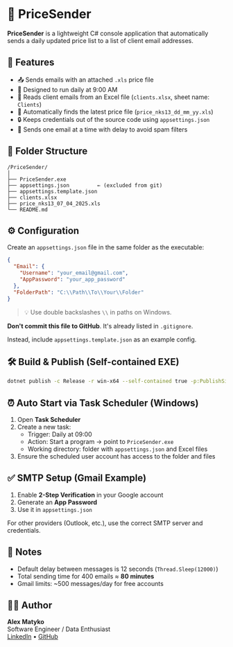 # 📧 PriceSender

**PriceSender** is a lightweight C# console application that automatically sends a daily updated price list to a list of client email addresses.

## 🔧 Features

- 📤 Sends emails with an attached `.xls` price file
- 📅 Designed to run daily at 9:00 AM
- 📄 Reads client emails from an Excel file (`clients.xlsx`, sheet name: `Clients`)
- 📁 Automatically finds the latest price file (`price_nks13_dd_mm_yy.xls`)
- 🔒 Keeps credentials out of the source code using `appsettings.json`
- 🧘 Sends one email at a time with delay to avoid spam filters

## 📁 Folder Structure

```
/PriceSender/
│
├── PriceSender.exe
├── appsettings.json         ← (excluded from git)
├── appsettings.template.json
├── clients.xlsx
├── price_nks13_07_04_2025.xls
└── README.md
```

## ⚙️ Configuration

Create an `appsettings.json` file in the same folder as the executable:

```json
{
  "Email": {
    "Username": "your_email@gmail.com",
    "AppPassword": "your_app_password"
  },
  "FolderPath": "C:\\Path\\To\\Your\\Folder"
}
```

> 💡 Use double backslashes `\\` in paths on Windows.

**Don't commit this file to GitHub**. It's already listed in `.gitignore`.

Instead, include `appsettings.template.json` as an example config.

## 🛠 Build & Publish (Self-contained EXE)

```bash
dotnet publish -c Release -r win-x64 --self-contained true -p:PublishSingleFile=true
```

## ⏰ Auto Start via Task Scheduler (Windows)

1. Open **Task Scheduler**
2. Create a new task:
   - Trigger: Daily at 09:00
   - Action: Start a program → point to `PriceSender.exe`
   - Working directory: folder with `appsettings.json` and Excel files
3. Ensure the scheduled user account has access to the folder and files

## ✅ SMTP Setup (Gmail Example)

1. Enable **2-Step Verification** in your Google account
2. Generate an **App Password**
3. Use it in `appsettings.json`

For other providers (Outlook, etc.), use the correct SMTP server and credentials.

## 📌 Notes

- Default delay between messages is 12 seconds (`Thread.Sleep(12000)`)
- Total sending time for 400 emails ≈ **80 minutes**
- Gmail limits: ~500 messages/day for free accounts

## 👨‍💻 Author

**Alex Matyko**  
Software Engineer / Data Enthusiast  
[LinkedIn](https://linkedin.com/in/...) • [GitHub](https://github.com/oleksii-mtk)
